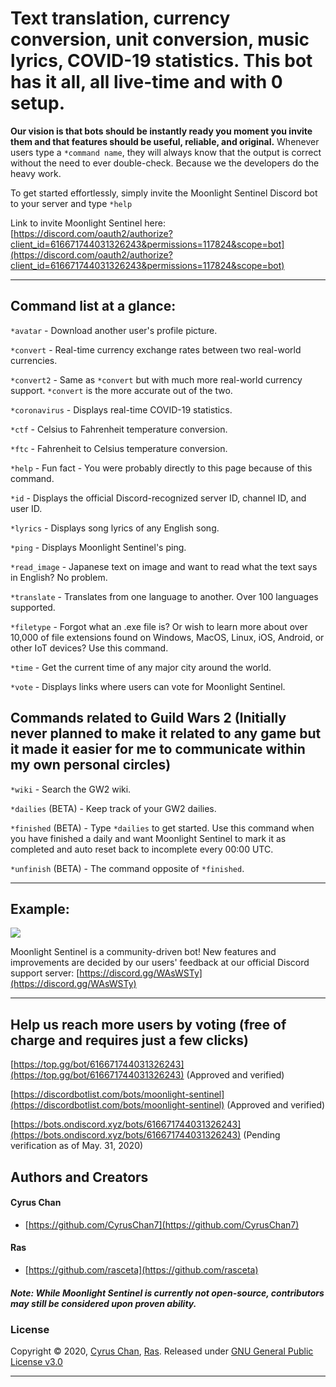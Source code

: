 # Text translation, currency conversion, unit conversion, music lyrics, COVID-19 statistics. This bot has it all, all live-time and with 0 setup.

**Our vision is that bots should be instantly ready you moment you invite them and that features should be useful, reliable, and original.** Whenever users type a `*command name`, they will always know that the output is correct without the need to ever double-check. Because we the developers do the heavy work.  
  
  To get started effortlessly, simply invite the Moonlight Sentinel Discord bot to your server and type `*help` 
    
  Link to invite Moonlight Sentinel here:  
    [https://discord.com/oauth2/authorize?client_id=616671744031326243&permissions=117824&scope=bot](https://discord.com/oauth2/authorize?client_id=616671744031326243&permissions=117824&scope=bot) 
       
----------------------------------------------------------------

## Command list at a glance:
`*avatar`  - Download another user's profile picture.  
  
  
`*convert`  - Real-time currency exchange rates between two real-world currencies.  
  
`*convert2` - Same as `*convert` but with much more real-world currency support. `*convert` is the more accurate out of the two.

    
`*coronavirus` - Displays real-time COVID-19 statistics.


`*ctf` - Celsius to Fahrenheit temperature conversion.

`*ftc` - Fahrenheit to Celsius temperature conversion.  
  
`*help` - Fun fact - You were probably directly to this page because of this command.


`*id` - Displays the official Discord-recognized server ID, channel ID, and user ID.

`*lyrics` - Displays song lyrics of any English song.  
  
`*ping` - Displays Moonlight Sentinel's ping.

`*read_image` - Japanese text on image and want to read what the text says in English? No problem.


`*translate` - Translates from one language to another. Over 100 languages supported.  
  
`*filetype` - Forgot what an .exe file is? Or wish to learn more about over 10,000 of file extensions found on Windows, MacOS, Linux, iOS, Android, or other IoT devices? Use this command.  
  
`*time` - Get the current time of any major city around the world.  
  
`*vote` - Displays links where users can vote for Moonlight Sentinel.  
  
## Commands related to Guild Wars 2 (Initially never planned to make it related to any game but it made it easier for me to communicate within my own personal circles)

`*wiki` - Search the GW2 wiki.  
  
`*dailies` (BETA) - Keep track of your GW2 dailies.

`*finished` (BETA) - Type `*dailies` to get started. Use this command when you have finished a daily and want Moonlight Sentinel to mark it as completed and auto reset back to incomplete every 00:00 UTC.

`*unfinish` (BETA) - The command opposite of `*finished`.
  
----------------------------------------------------------------  
  
## Example:
  
![](https://cdn.discordapp.com/attachments/707468074474799124/712916489421979668/read_image_media.gif)


Moonlight Sentinel is a community-driven bot! New features and improvements are decided by our users' feedback at our official Discord support server: [https://discord.gg/WAsWSTy](https://discord.gg/WAsWSTy)  
  
  
----------------------------------------------------------------  
  
## Help us reach more users by voting (free of charge and requires just a few clicks)
        
    
  [https://top.gg/bot/616671744031326243](https://top.gg/bot/616671744031326243) (Approved and verified) 
    
  [https://discordbotlist.com/bots/moonlight-sentinel](https://discordbotlist.com/bots/moonlight-sentinel) (Approved and verified)
    
  [https://bots.ondiscord.xyz/bots/616671744031326243](https://bots.ondiscord.xyz/bots/616671744031326243) (Pending verification as of May. 31, 2020)  
    
  
## Authors and Creators  
  
#### Cyrus Chan  
- [https://github.com/CyrusChan7](https://github.com/CyrusChan7)  
  
#### Ras  
- [https://github.com/rasceta](https://github.com/rasceta)  
  
##### Note: While Moonlight Sentinel is currently not open-source, contributors may still be considered upon proven ability. 
  
  
### License  
  
Copyright © 2020, [Cyrus Chan](https://github.com/CyrusChan7), [Ras](https://github.com/rasceta). Released under [GNU General Public License v3.0](https://github.com/CyrusChan7/Moonlight-Sentinel-Docs/blob/master/LICENSE)
  
----------------------------------------------------------------
